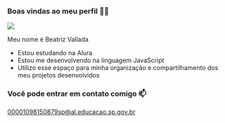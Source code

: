 ### Boas vindas ao meu perfil 💙💙
![](https://media.giphy.com/media/v1.Y2lkPTc5MGI3NjExa3o3dWZpZXR1Nmx6NHhjaTRqZTFvcTVmOTZ0eTlyd3Rsczc5NzR5dyZlcD12MV9pbnRlcm5hbF9naWZfYnlfaWQmY3Q9Zw/Jzxgefavt2aB2/giphy.gif)

Meu nome é Beatriz Vallada

- Estou estudando na Alura
- Estou me desenvolvendo na linguagem JavaScript
- Utilizo esse espaço para minha organização e compartilhamento dos meu projetos desenvolvidos
### Você pode entrar em contato comigo 📫
00001098150879sp@al.educacao.sp.gov.br

